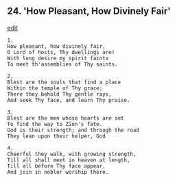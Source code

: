 
## 24.  'How Pleasant, How Divinely Fair'
[edit](https://docs.google.com/document/d/1Rm9Ahl1t0jx0ViWt-4hKoCT5SDvWkY5d/edit?mode=html)




    1.
    How pleasant, how divinely fair, 
    O Lord of hosts, Thy dwellings are! 
    With long desire my spirit faints 
    To meet th'assemblies of Thy saints. 

    2.
    Blest are the souls that find a place 
    Within the temple of Thy grace; 
    There they behold Thy gentle rays, 
    And seek Thy face, and learn Thy praise. 

    3.
    Blest are the men whose hearts are set 
    To find the way to Zion's fate. 
    God is their strength; and through the road 
    They lean upon their helper, God 

    4.
    Cheerful they walk, with growing strength, 
    Till all shall meet in heaven at length, 
    Till all before Thy face appear, 
    And join in nobler worship there.
